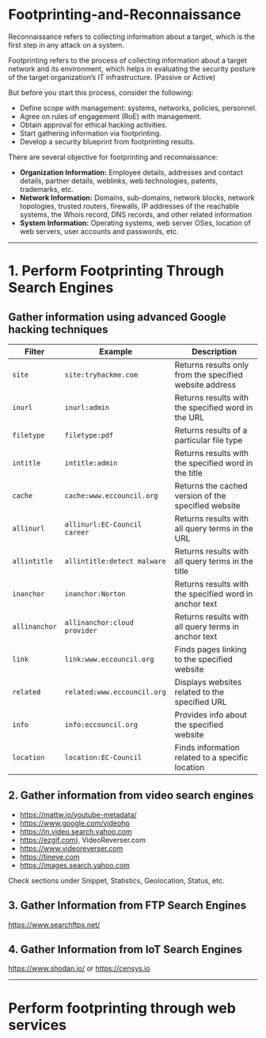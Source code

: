 # Footprinting-and-Reconnaissance

Reconnaissance refers to collecting information about a target, which is the first step in any attack on a system.

Footprinting refers to the process of collecting information about a target network and its environment, which helps in evaluating the security posture of the target organization’s IT infrastructure. (Passive or Active)

But before you start this process, consider the following:
- Define scope with management: systems, networks, policies, personnel.
- Agree on rules of engagement (RoE) with management.
- Obtain approval for ethical hacking activities.
- Start gathering information via footprinting.
- Develop a security blueprint from footprinting results.

There are several objective for footprinting and reconnaissance:
- **Organization Information:** Employee details, addresses and contact details, partner details, weblinks, web technologies, patents, trademarks, etc.
- **Network Information:** Domains, sub-domains, network blocks, network topologies, trusted routers, firewalls, IP addresses of the reachable systems, the Whois record, DNS records, and other related information
- **System Information:** Operating systems, web server OSes, location of web servers, user accounts and passwords, etc.

---
# 1. Perform Footprinting Through Search Engines

## Gather information using advanced Google hacking techniques
| Filter       | Example                        | Description                                                    |
|--------------|--------------------------------|----------------------------------------------------------------|
| `site`       | `site:tryhackme.com`           | Returns results only from the specified website address         |
| `inurl`      | `inurl:admin`                  | Returns results with the specified word in the URL              |
| `filetype`   | `filetype:pdf`                 | Returns results of a particular file type                      |
| `intitle`    | `intitle:admin`                | Returns results with the specified word in the title            |
| `cache`      | `cache:www.eccouncil.org`      | Returns the cached version of the specified website             |
| `allinurl`   | `allinurl:EC-Council career`   | Returns results with all query terms in the URL                 |
| `allintitle` | `allintitle:detect malware`    | Returns results with all query terms in the title               |
| `inanchor`   | `inanchor:Norton`              | Returns results with the specified word in anchor text          |
| `allinanchor`| `allinanchor:cloud provider`   | Returns results with all query terms in anchor text             |
| `link`       | `link:www.eccouncil.org`       | Finds pages linking to the specified website                   |
| `related`    | `related:www.eccouncil.org`    | Displays websites related to the specified URL                  |
| `info`       | `info:eccouncil.org`           | Provides info about the specified website                      |
| `location`   | `location:EC-Council`          | Finds information related to a specific location                |

## 2. Gather information from video search engines

- https://mattw.io/youtube-metadata/
- https://www.google.com/videohp
- https://in.video.search.yahoo.com
- https://ezgif.com), VideoReverser.com
- https://www.videoreverser.com
- https://tineye.com
- https://images.search.yahoo.com

Check sections under Snippet, Statistics, Geolocation, Status, etc.

## 3. Gather Information from FTP Search Engines
https://www.searchftps.net/
## 4. Gather Information from IoT Search Engines
https://www.shodan.io/ or https://censys.io

---
# Perform footprinting through web services

